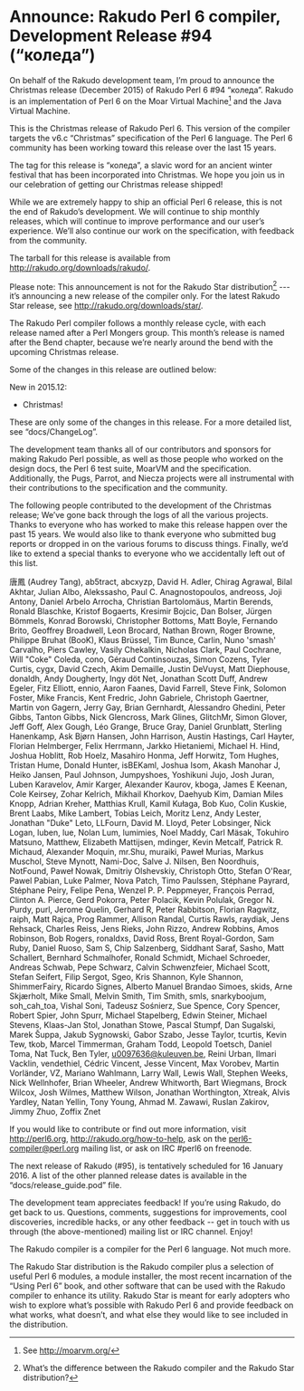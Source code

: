# Announce: Rakudo Perl 6 compiler, Development Release #94 (“коледа”)

On behalf of the Rakudo development team, I’m proud to announce the
Christmas release (December 2015) of Rakudo Perl 6 #94 “коледа”. Rakudo
is an implementation of Perl 6 on the Moar Virtual Machine[^1] and the
Java Virtual Machine.

This is the Christmas release of Rakudo Perl 6. This version of the compiler
targets the v6.c “Christmas” specification of the Perl 6 language. The
Perl 6 community has been working toward this release over the last 15 years.

The tag for this release is “коледа”, a slavic word for an ancient winter
festival that has been incorporated into Christmas. We hope you join us
in our celebration of getting our Christmas release shipped!

While we are extremely happy to ship an official Perl 6 release, this is not
the end of Rakudo’s development. We will continue to ship monthly releases,
which will continue to improve performance and our user’s experience. We’ll
also continue our work on the specification, with feedback from the community.

The tarball for this release is available from <http://rakudo.org/downloads/rakudo/>.

Please note: This announcement is not for the Rakudo Star
distribution[^2] --- it’s announcing a new release of the compiler
only. For the latest Rakudo Star release, see
<http://rakudo.org/downloads/star/>.

The Rakudo Perl compiler follows a monthly release cycle, with each
release named after a Perl Mongers group. This month’s release is named after
the Bend chapter, because we’re nearly around the bend with the upcoming
Christmas release.

Some of the changes in this release are outlined below:

New in 2015.12:
   + Christmas!

These are only some of the changes in this release. For a more
detailed list, see “docs/ChangeLog”.

The development team thanks all of our contributors and sponsors for
making Rakudo Perl possible, as well as those people who worked on
the design docs, the Perl 6 test suite, MoarVM and the specification.
Additionally, the Pugs, Parrot, and Niecza projects were all instrumental
with their contributions to the specification and the community.

The following people contributed to the development of the Christmas release;
We’ve gone back through the logs of all the various projects.  Thanks to
everyone who has worked to make this release happen over the past 15 years. We
would also like to thank everyone who submitted bug reports or dropped in on
the various forums to discuss things.  Finally, we’d like to extend a special
thanks to everyone who we accidentally left out of this list.

唐鳳 (Audrey Tang),
ab5tract,
abcxyzp,
David H. Adler,
Chirag Agrawal,
Bilal Akhtar,
Julian Albo,
Alekssasho,
Paul C. Anagnostopoulos,
andreoss,
Joji Antony,
Daniel Arbelo Arrocha,
Christian Bartolomäus,
Martin Berends,
Ronald Blaschke,
Kristof Bogaerts,
Kresimir Bojcic,
Dan Bolser,
Jürgen Bömmels,
Konrad Borowski,
Christopher Bottoms,
Matt Boyle,
Fernando Brito,
Geoffrey Broadwell,
Leon Brocard,
Nathan Brown,
Roger Browne,
Philippe Bruhat (BooK),
Klaus Brüssel,
Tim Bunce,
Carlin,
Nuno 'smash' Carvalho,
Piers Cawley,
Vasily Chekalkin,
Nicholas Clark,
Paul Cochrane,
Will "Coke" Coleda,
cono,
Géraud Continsouzas,
Simon Cozens,
Tyler Curtis,
cygx,
David Czech,
Akim Demaille,
Justin DeVuyst,
Matt Diephouse,
donaldh,
Andy Dougherty,
Ingy döt Net,
Jonathan Scott Duff,
Andrew Egeler,
Fitz Elliott,
ennio,
Aaron Faanes,
David Farrell,
Steve Fink,
Solomon Foster,
Mike Francis,
Kent Fredric,
John Gabriele,
Christoph Gaertner,
Martin von Gagern,
Jerry Gay,
Brian Gernhardt,
Alessandro Ghedini,
Peter Gibbs,
Tanton Gibbs,
Nick Glencross,
Mark Glines,
GlitchMr,
Simon Glover,
Jeff Goff,
Alex Gough,
Léo Grange,
Bruce Gray,
Daniel Grunblatt,
Sterling Hanenkamp,
Ask Bjørn Hansen,
John Harrison,
Austin Hastings,
Carl Hayter,
Florian Helmberger,
Felix Herrmann,
Jarkko Hietaniemi,
Michael H. Hind,
Joshua Hoblitt,
Rob Hoelz,
Masahiro Honma,
Jeff Horwitz,
Tom Hughes,
Tristan Hume,
Donald Hunter,
isBEKaml,
Joshua Isom,
Akash Manohar J,
Heiko Jansen,
Paul Johnson,
Jumpyshoes,
Yoshikuni Jujo,
Josh Juran,
Luben Karavelov,
Amir Karger,
Alexander Kaurov,
kboga,
James E Keenan,
Cole Keirsey,
Zohar Kelrich,
Mikhail Khorkov,
Daehyub Kim,
Damian Miles Knopp,
Adrian Kreher,
Matthias Krull,
Kamil Kułaga,
Bob Kuo,
Colin Kuskie,
Brent Laabs,
Mike Lambert,
Tobias Leich,
Moritz Lenz,
Andy Lester,
Jonathan "Duke" Leto,
LLFourn,
David M. Lloyd,
Peter Lobsinger,
Nick Logan,
luben,
lue,
Nolan Lum,
lumimies,
Noel Maddy,
Carl Mäsak,
Tokuhiro Matsuno,
Matthew,
Elizabeth Mattijsen,
mdinger,
Kevin Metcalf,
Patrick R. Michaud,
Alexander Moquin,
mr.Shu,
muraiki,
Paweł Murias,
Markus Muschol,
Steve Mynott,
Nami-Doc,
Salve J. Nilsen,
Ben Noordhuis,
NotFound,
Paweł Nowak,
Dmitriy Olshevskiy,
Christoph Otto,
Stefan O'Rear,
Pawel Pabian,
Luke Palmer,
Nova Patch,
Timo Paulssen,
Stéphane Payrard,
Stéphane Peiry,
Felipe Pena,
Wenzel P. P. Peppmeyer,
François Perrad,
Clinton A. Pierce,
Gerd Pokorra,
Peter Polacik,
Kevin Polulak,
Gregor N. Purdy,
purl,
Jerome Quelin,
Gerhard R,
Peter Rabbitson,
Florian Ragwitz,
raiph,
Matt Rajca,
Prog Rammer,
Allison Randal,
Curtis Rawls,
raydiak,
Jens Rehsack,
Charles Reiss,
Jens Rieks,
John Rizzo,
Andrew Robbins,
Amos Robinson,
Bob Rogers,
ronaldxs,
David Ross,
Brent Royal-Gordon,
Sam Ruby,
Daniel Ruoso,
Sam S,
Chip Salzenberg,
Siddhant Saraf,
Sasho,
Matt Schallert,
Bernhard Schmalhofer,
Ronald Schmidt,
Michael Schroeder,
Andreas Schwab,
Pepe Schwarz,
Calvin Schwenzfeier,
Michael Scott,
Stefan Seifert,
Filip Sergot,
Sgeo,
Kris Shannon,
Kyle Shannon,
ShimmerFairy,
Ricardo Signes,
Alberto Manuel Brandao Simoes,
skids,
Arne Skjærholt,
Mike Small,
Melvin Smith,
Tim Smith,
smls,
snarkyboojum,
soh_cah_toa,
Vishal Soni,
Tadeusz Sośnierz,
Sue Spence,
Cory Spencer,
Robert Spier,
John Spurr,
Michael Stapelberg,
Edwin Steiner,
Michael Stevens,
Klaas-Jan Stol,
Jonathan Stowe,
Pascal Stumpf,
Dan Sugalski,
Marek Šuppa,
Jakub Sygnowski,
Gabor Szabo,
Jesse Taylor,
tcurtis,
Kevin Tew,
tkob,
Marcel Timmerman,
Graham Todd,
Leopold Toetsch,
Daniel Toma,
Nat Tuck,
Ben Tyler,
u0097636@kuleuven.be,
Reini Urban,
Ilmari Vacklin,
vendethiel,
Cédric Vincent,
Jesse Vincent,
Max Vorobev,
Martin Vorländer,
VZ,
Mariano Wahlmann,
Larry Wall,
Lewis Wall,
Stephen Weeks,
Nick Wellnhofer,
Brian Wheeler,
Andrew Whitworth,
Bart Wiegmans,
Brock Wilcox,
Josh Wilmes,
Matthew Wilson,
Jonathan Worthington,
Xtreak,
Alvis Yardley,
Natan Yellin,
Tony Young,
Ahmad M. Zawawi,
Ruslan Zakirov,
Jimmy Zhuo,
Zoffix Znet

If you would like to contribute or find out more information, visit
<http://perl6.org>, <http://rakudo.org/how-to-help>, ask on the
<perl6-compiler@perl.org> mailing list, or ask on IRC #perl6 on freenode.

The next release of Rakudo (#95), is tentatively scheduled for 16 January
2016. A list of the other planned release dates is available in the
“docs/release_guide.pod” file.

The development team appreciates feedback! If you’re using Rakudo, do
get back to us. Questions, comments, suggestions for improvements, cool
discoveries, incredible hacks, or any other feedback -- get in touch with
us through (the above-mentioned) mailing list or IRC channel. Enjoy!

[^1]: See <http://moarvm.org/>

[^2]: What’s the difference between the Rakudo compiler and the Rakudo
Star distribution?

The Rakudo compiler is a compiler for the Perl 6 language.
Not much more.

The Rakudo Star distribution is the Rakudo compiler plus a selection
of useful Perl 6 modules, a module installer, the most recent
incarnation of the “Using Perl 6” book, and other software that can
be used with the Rakudo compiler to enhance its utility. Rakudo Star
is meant for early adopters who wish to explore what’s possible with
Rakudo Perl 6 and provide feedback on what works, what doesn’t, and
what else they would like to see included in the distribution.
